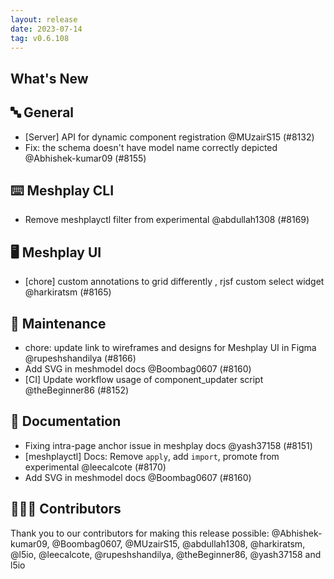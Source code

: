```yaml
---
layout: release
date: 2023-07-14
tag: v0.6.108
---
```


## What's New
## 🔤 General
- [Server] API for dynamic component registration @MUzairS15 (#8132)
- Fix: the schema doesn't have model name correctly depicted @Abhishek-kumar09 (#8155)

## ⌨️ Meshplay CLI

- Remove meshplayctl filter from experimental @abdullah1308 (#8169)

## 🖥 Meshplay UI

- [chore] custom annotations to grid differently , rjsf custom select widget @harkiratsm (#8165)

## 🧰 Maintenance

- chore: update link to wireframes and designs for Meshplay UI in Figma @rupeshshandilya (#8166)
- Add SVG in meshmodel docs @Boombag0607 (#8160)
- [CI] Update workflow usage of component_updater script @theBeginner86 (#8152)

## 📖 Documentation

- Fixing intra-page anchor issue in meshplay docs  @yash37158 (#8151)
- [meshplayctl] Docs: Remove `apply`, add `import`, promote from experimental @leecalcote (#8170)
- Add SVG in meshmodel docs @Boombag0607 (#8160)

## 👨🏽‍💻 Contributors

Thank you to our contributors for making this release possible:
@Abhishek-kumar09, @Boombag0607, @MUzairS15, @abdullah1308, @harkiratsm, @l5io, @leecalcote, @rupeshshandilya, @theBeginner86, @yash37158 and l5io
